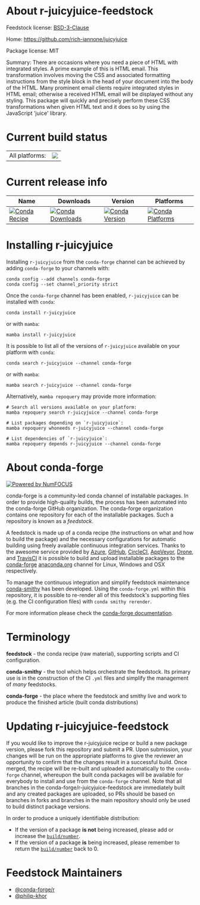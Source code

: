 About r-juicyjuice-feedstock
============================

Feedstock license: [BSD-3-Clause](https://github.com/conda-forge/r-juicyjuice-feedstock/blob/main/LICENSE.txt)

Home: https://github.com/rich-iannone/juicyjuice

Package license: MIT

Summary: There are occasions where you need a piece of HTML with integrated styles. A prime example of this is HTML email. This transformation involves moving the CSS and associated formatting instructions from the style block in the head of your document into the body of the HTML. Many prominent email clients require integrated styles in HTML email; otherwise a received HTML email will be displayed without any styling. This package will quickly and precisely perform these CSS transformations when given HTML text and it does so by using the JavaScript 'juice' library.

Current build status
====================


<table><tr><td>All platforms:</td>
    <td>
      <a href="https://dev.azure.com/conda-forge/feedstock-builds/_build/latest?definitionId=18016&branchName=main">
        <img src="https://dev.azure.com/conda-forge/feedstock-builds/_apis/build/status/r-juicyjuice-feedstock?branchName=main">
      </a>
    </td>
  </tr>
</table>

Current release info
====================

| Name | Downloads | Version | Platforms |
| --- | --- | --- | --- |
| [![Conda Recipe](https://img.shields.io/badge/recipe-r--juicyjuice-green.svg)](https://anaconda.org/conda-forge/r-juicyjuice) | [![Conda Downloads](https://img.shields.io/conda/dn/conda-forge/r-juicyjuice.svg)](https://anaconda.org/conda-forge/r-juicyjuice) | [![Conda Version](https://img.shields.io/conda/vn/conda-forge/r-juicyjuice.svg)](https://anaconda.org/conda-forge/r-juicyjuice) | [![Conda Platforms](https://img.shields.io/conda/pn/conda-forge/r-juicyjuice.svg)](https://anaconda.org/conda-forge/r-juicyjuice) |

Installing r-juicyjuice
=======================

Installing `r-juicyjuice` from the `conda-forge` channel can be achieved by adding `conda-forge` to your channels with:

```
conda config --add channels conda-forge
conda config --set channel_priority strict
```

Once the `conda-forge` channel has been enabled, `r-juicyjuice` can be installed with `conda`:

```
conda install r-juicyjuice
```

or with `mamba`:

```
mamba install r-juicyjuice
```

It is possible to list all of the versions of `r-juicyjuice` available on your platform with `conda`:

```
conda search r-juicyjuice --channel conda-forge
```

or with `mamba`:

```
mamba search r-juicyjuice --channel conda-forge
```

Alternatively, `mamba repoquery` may provide more information:

```
# Search all versions available on your platform:
mamba repoquery search r-juicyjuice --channel conda-forge

# List packages depending on `r-juicyjuice`:
mamba repoquery whoneeds r-juicyjuice --channel conda-forge

# List dependencies of `r-juicyjuice`:
mamba repoquery depends r-juicyjuice --channel conda-forge
```


About conda-forge
=================

[![Powered by
NumFOCUS](https://img.shields.io/badge/powered%20by-NumFOCUS-orange.svg?style=flat&colorA=E1523D&colorB=007D8A)](https://numfocus.org)

conda-forge is a community-led conda channel of installable packages.
In order to provide high-quality builds, the process has been automated into the
conda-forge GitHub organization. The conda-forge organization contains one repository
for each of the installable packages. Such a repository is known as a *feedstock*.

A feedstock is made up of a conda recipe (the instructions on what and how to build
the package) and the necessary configurations for automatic building using freely
available continuous integration services. Thanks to the awesome service provided by
[Azure](https://azure.microsoft.com/en-us/services/devops/), [GitHub](https://github.com/),
[CircleCI](https://circleci.com/), [AppVeyor](https://www.appveyor.com/),
[Drone](https://cloud.drone.io/welcome), and [TravisCI](https://travis-ci.com/)
it is possible to build and upload installable packages to the
[conda-forge](https://anaconda.org/conda-forge) [anaconda.org](https://anaconda.org/)
channel for Linux, Windows and OSX respectively.

To manage the continuous integration and simplify feedstock maintenance
[conda-smithy](https://github.com/conda-forge/conda-smithy) has been developed.
Using the ``conda-forge.yml`` within this repository, it is possible to re-render all of
this feedstock's supporting files (e.g. the CI configuration files) with ``conda smithy rerender``.

For more information please check the [conda-forge documentation](https://conda-forge.org/docs/).

Terminology
===========

**feedstock** - the conda recipe (raw material), supporting scripts and CI configuration.

**conda-smithy** - the tool which helps orchestrate the feedstock.
                   Its primary use is in the construction of the CI ``.yml`` files
                   and simplify the management of *many* feedstocks.

**conda-forge** - the place where the feedstock and smithy live and work to
                  produce the finished article (built conda distributions)


Updating r-juicyjuice-feedstock
===============================

If you would like to improve the r-juicyjuice recipe or build a new
package version, please fork this repository and submit a PR. Upon submission,
your changes will be run on the appropriate platforms to give the reviewer an
opportunity to confirm that the changes result in a successful build. Once
merged, the recipe will be re-built and uploaded automatically to the
`conda-forge` channel, whereupon the built conda packages will be available for
everybody to install and use from the `conda-forge` channel.
Note that all branches in the conda-forge/r-juicyjuice-feedstock are
immediately built and any created packages are uploaded, so PRs should be based
on branches in forks and branches in the main repository should only be used to
build distinct package versions.

In order to produce a uniquely identifiable distribution:
 * If the version of a package **is not** being increased, please add or increase
   the [``build/number``](https://docs.conda.io/projects/conda-build/en/latest/resources/define-metadata.html#build-number-and-string).
 * If the version of a package **is** being increased, please remember to return
   the [``build/number``](https://docs.conda.io/projects/conda-build/en/latest/resources/define-metadata.html#build-number-and-string)
   back to 0.

Feedstock Maintainers
=====================

* [@conda-forge/r](https://github.com/orgs/conda-forge/teams/r/)
* [@philip-khor](https://github.com/philip-khor/)

